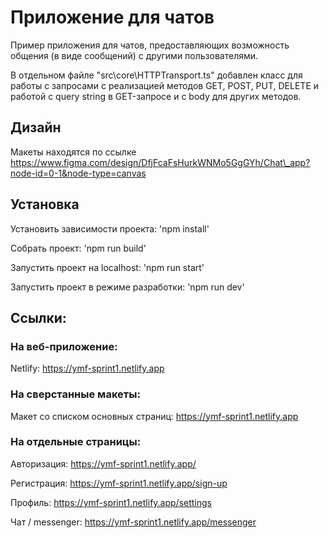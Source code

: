 # Приложение для чатов

Пример приложения для чатов, предоставляющих возможность общения (в виде сообщений) с другими пользователями.

В отдельном файле "src\core\HTTPTransport.ts" добавлен класс для работы с запросами с реализацией методов GET, POST, PUT, DELETE и работой с query string в GET-запросе и с body для других методов.

## Дизайн

Макеты находятся по ссылке https://www.figma.com/design/DfjFcaFsHurkWNMo5GgGYh/Chat\_app?node-id=0-1&node-type=canvas

## Установка

Установить зависимости проекта: 'npm install'

Собрать проект: 'npm run build'

Запустить проект на localhost: 'npm run start'

Запустить проект в режиме разработки: 'npm run dev'

## Ссылки:

### На веб-приложение:

Netlify: https://ymf-sprint1.netlify.app

### На сверстанные макеты:

Макет со списком основных страниц: https://ymf-sprint1.netlify.app  

### На отдельные страницы:

Авторизация: https://ymf-sprint1.netlify.app/  

Регистрация: https://ymf-sprint1.netlify.app/sign-up  

Профиль: https://ymf-sprint1.netlify.app/settings  

Чат / messenger: https://ymf-sprint1.netlify.app/messenger  
